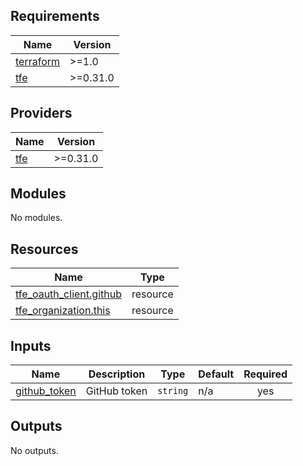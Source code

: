 <!-- BEGIN_TF_DOCS -->
## Requirements

| Name | Version |
|------|---------|
| <a name="requirement_terraform"></a> [terraform](#requirement\_terraform) | >=1.0 |
| <a name="requirement_tfe"></a> [tfe](#requirement\_tfe) | >=0.31.0 |

## Providers

| Name | Version |
|------|---------|
| <a name="provider_tfe"></a> [tfe](#provider\_tfe) | >=0.31.0 |

## Modules

No modules.

## Resources

| Name | Type |
|------|------|
| [tfe_oauth_client.github](https://registry.terraform.io/providers/hashicorp/tfe/latest/docs/resources/oauth_client) | resource |
| [tfe_organization.this](https://registry.terraform.io/providers/hashicorp/tfe/latest/docs/resources/organization) | resource |

## Inputs

| Name | Description | Type | Default | Required |
|------|-------------|------|---------|:--------:|
| <a name="input_github_token"></a> [github\_token](#input\_github\_token) | GitHub token | `string` | n/a | yes |

## Outputs

No outputs.
<!-- END_TF_DOCS -->